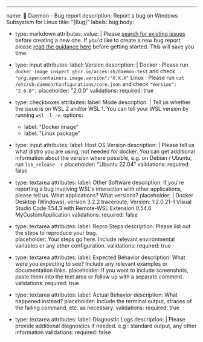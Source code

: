 ---
name: 🐞 Daemon -  Bug report
description: Report a bug on Windows Subsystem for Linux
title: "[Bug]"
labels: bug
body:
- type: markdown
  attributes:
  value: |
  Please [search for existing issues](https://github.com/Acces-sh/daemon/issues) before creating a new one.
  If you'd like to create a new bug report, please [read the guidance here](https://github.com/Acces-sh/daemon/blob/master/CONTRIBUTING.md) before getting started. This will save you time.

- type: input
  attributes:
  label: Version
  description: |
  Docker : Please run `docker image inspect ghcr.io/acces-sh/daemon-test` and check `"org.opencontainers.image.version":"X.X.X"`
  Linux : Please run `cat /etc/sh-daemon/Configurations/core.json` and check `"Version": "2.0.0",`
  placeholder: "2.0.0"
  validations:
  required: true

- type: checkboxes
  attributes:
  label: Mode
  description: |
  Tell us whether the issue is on WSL 2 and/or WSL 1. You can tell your WSL version by running `wsl -l -v`.
  options:
  - label: "Docker image"
  - label: "Linux package"

- type: input
  attributes:
  label: Host OS Version
  description: |
  Please tell us what distro you are using, not needed for docker.
  You can get additional information about the version where possible, e.g. on Debian / Ubuntu, run `lsb_release -r`
  placeholder: "Ubuntu 22.04"
  validations:
  required: false

- type: textarea
  attributes:
  label: Other Software
  description: If you're reporting a bug involving WSL's interaction with other applications, please tell us. What applications? What versions?
  placeholder: |
  Docker Desktop (Windows), version 3.2.2
  traceroute, Version: 1:2.0.21-1
  Visual Studio Code 1.54.3 with Remote-WSL Extension 0.54.6
  MyCustomApplication
  validations:
  required: false

- type: textarea
  attributes:
  label: Repro Steps
  description: Please list out the steps to reproduce your bug.  
  placeholder: Your steps go here. Include relevant environmental variables or any other configuration.
  validations:
  required: true

- type: textarea
  attributes:
  label: Expected Behavior
  description: What were you expecting to see? Include any relevant examples or documentation links.
  placeholder: If you want to include screenshots, paste them into the text area or follow up with a separate comment.
  validations:
  required: true

- type: textarea
  attributes:
  label: Actual Behavior
  description: What happened instead?
  placeholder: Include the terminal output, straces of the failing command, etc. as necessary.
  validations:
  required: true

- type: textarea
  attributes:
  label: Diagnostic Logs
  description: |
  Please provide additional diagnostics if needed.
  e.g : standard output, any other information
  validations:
  required: false
